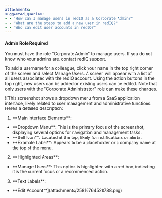 ```yaml
---
attachments: 
suggested_queries:
- - "How can I manage users in redIQ as a Corporate Admin?"
- - "What are the steps to add a new user in redIQ?"
- - "Who can edit user accounts in redIQ?"
---
```

#### Admin Role Required

You must have the role "Corporate Admin" to manage users. If you do not know who your admins are, contact redIQ support.

To add a username for a colleague, click your name in the top right corner of the screen and select Manage Users. A screen will appear with a list of all users associated with the redIQ account. Using the action buttons in the top right, new users can be added or existing users can be edited. Note that only users with the "Corporate Administrator" role can make these changes.

![This screenshot shows a dropdown menu from a SaaS application interface, likely related to user management and administrative functions. Here’s a detailed description:
1. \*\*Main Interface Elements\*\*:
- \*\*Dropdown Menu\*\*: This is the primary focus of the screenshot, displaying several options for navigation and management tasks.
- \*\*Bell Icon\*\*: Located at the top, likely for notifications or alerts.
- \*\*Example Label\*\*: Appears to be a placeholder or a company name at the top of the menu.
2. \*\*Highlighted Areas\*\*:
- \*\*Manage Users\*\*: This option is highlighted with a red box, indicating it is the current focus or a recommended action.
3. \*\*Text Labels\*\*:
- \*\*Edit Account\*\*](attachments/25816764528788.png)
